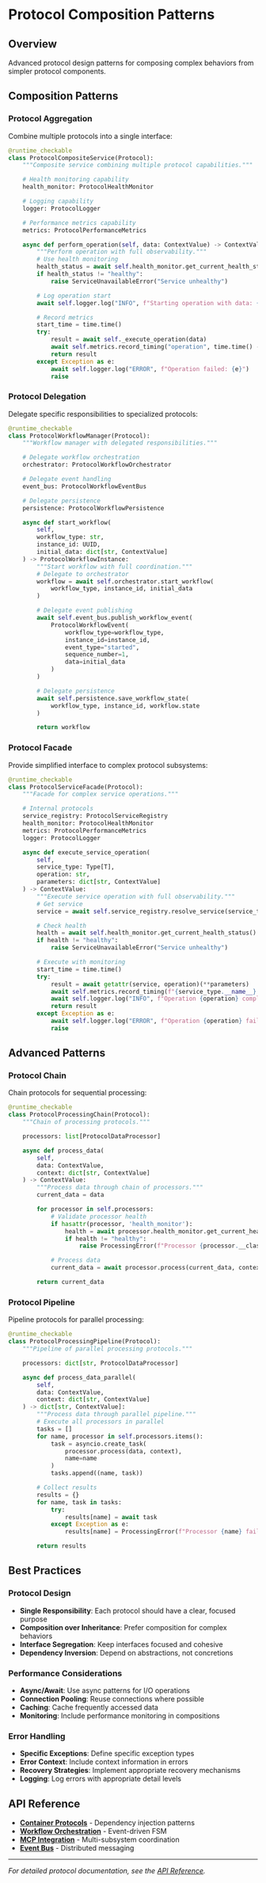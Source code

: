 # Protocol Composition Patterns

## Overview

Advanced protocol design patterns for composing complex behaviors from simpler protocol components.

## Composition Patterns

### Protocol Aggregation

Combine multiple protocols into a single interface:

```python
@runtime_checkable
class ProtocolCompositeService(Protocol):
    """Composite service combining multiple protocol capabilities."""

    # Health monitoring capability
    health_monitor: ProtocolHealthMonitor

    # Logging capability
    logger: ProtocolLogger

    # Performance metrics capability
    metrics: ProtocolPerformanceMetrics

    async def perform_operation(self, data: ContextValue) -> ContextValue:
        """Perform operation with full observability."""
        # Use health monitoring
        health_status = await self.health_monitor.get_current_health_status()
        if health_status != "healthy":
            raise ServiceUnavailableError("Service unhealthy")

        # Log operation start
        await self.logger.log("INFO", f"Starting operation with data: {data}")

        # Record metrics
        start_time = time.time()
        try:
            result = await self._execute_operation(data)
            await self.metrics.record_timing("operation", time.time() - start_time)
            return result
        except Exception as e:
            await self.logger.log("ERROR", f"Operation failed: {e}")
            raise
```

### Protocol Delegation

Delegate specific responsibilities to specialized protocols:

```python
@runtime_checkable
class ProtocolWorkflowManager(Protocol):
    """Workflow manager with delegated responsibilities."""

    # Delegate workflow orchestration
    orchestrator: ProtocolWorkflowOrchestrator

    # Delegate event handling
    event_bus: ProtocolWorkflowEventBus

    # Delegate persistence
    persistence: ProtocolWorkflowPersistence

    async def start_workflow(
        self,
        workflow_type: str,
        instance_id: UUID,
        initial_data: dict[str, ContextValue]
    ) -> ProtocolWorkflowInstance:
        """Start workflow with full coordination."""
        # Delegate to orchestrator
        workflow = await self.orchestrator.start_workflow(
            workflow_type, instance_id, initial_data
        )

        # Delegate event publishing
        await self.event_bus.publish_workflow_event(
            ProtocolWorkflowEvent(
                workflow_type=workflow_type,
                instance_id=instance_id,
                event_type="started",
                sequence_number=1,
                data=initial_data
            )
        )

        # Delegate persistence
        await self.persistence.save_workflow_state(
            workflow_type, instance_id, workflow.state
        )

        return workflow
```

### Protocol Facade

Provide simplified interface to complex protocol subsystems:

```python
@runtime_checkable
class ProtocolServiceFacade(Protocol):
    """Facade for complex service operations."""

    # Internal protocols
    service_registry: ProtocolServiceRegistry
    health_monitor: ProtocolHealthMonitor
    metrics: ProtocolPerformanceMetrics
    logger: ProtocolLogger

    async def execute_service_operation(
        self,
        service_type: Type[T],
        operation: str,
        parameters: dict[str, ContextValue]
    ) -> ContextValue:
        """Execute service operation with full observability."""
        # Get service
        service = await self.service_registry.resolve_service(service_type)

        # Check health
        health = await self.health_monitor.get_current_health_status()
        if health != "healthy":
            raise ServiceUnavailableError("Service unhealthy")

        # Execute with monitoring
        start_time = time.time()
        try:
            result = await getattr(service, operation)(**parameters)
            await self.metrics.record_timing(f"{service_type.__name__}.{operation}", time.time() - start_time)
            await self.logger.log("INFO", f"Operation {operation} completed successfully")
            return result
        except Exception as e:
            await self.logger.log("ERROR", f"Operation {operation} failed: {e}")
            raise
```

## Advanced Patterns

### Protocol Chain

Chain protocols for sequential processing:

```python
@runtime_checkable
class ProtocolProcessingChain(Protocol):
    """Chain of processing protocols."""

    processors: list[ProtocolDataProcessor]

    async def process_data(
        self,
        data: ContextValue,
        context: dict[str, ContextValue]
    ) -> ContextValue:
        """Process data through chain of processors."""
        current_data = data

        for processor in self.processors:
            # Validate processor health
            if hasattr(processor, 'health_monitor'):
                health = await processor.health_monitor.get_current_health_status()
                if health != "healthy":
                    raise ProcessingError(f"Processor {processor.__class__.__name__} unhealthy")

            # Process data
            current_data = await processor.process(current_data, context)

        return current_data
```

### Protocol Pipeline

Pipeline protocols for parallel processing:

```python
@runtime_checkable
class ProtocolProcessingPipeline(Protocol):
    """Pipeline of parallel processing protocols."""

    processors: dict[str, ProtocolDataProcessor]

    async def process_data_parallel(
        self,
        data: ContextValue,
        context: dict[str, ContextValue]
    ) -> dict[str, ContextValue]:
        """Process data through parallel pipeline."""
        # Execute all processors in parallel
        tasks = []
        for name, processor in self.processors.items():
            task = asyncio.create_task(
                processor.process(data, context),
                name=name
            )
            tasks.append((name, task))

        # Collect results
        results = {}
        for name, task in tasks:
            try:
                results[name] = await task
            except Exception as e:
                results[name] = ProcessingError(f"Processor {name} failed: {e}")

        return results
```

## Best Practices

### Protocol Design

- **Single Responsibility**: Each protocol should have a clear, focused purpose
- **Composition over Inheritance**: Prefer composition for complex behaviors
- **Interface Segregation**: Keep interfaces focused and cohesive
- **Dependency Inversion**: Depend on abstractions, not concretions

### Performance Considerations

- **Async/Await**: Use async patterns for I/O operations
- **Connection Pooling**: Reuse connections where possible
- **Caching**: Cache frequently accessed data
- **Monitoring**: Include performance monitoring in compositions

### Error Handling

- **Specific Exceptions**: Define specific exception types
- **Error Context**: Include context information in errors
- **Recovery Strategies**: Implement appropriate recovery mechanisms
- **Logging**: Log errors with appropriate detail levels

## API Reference

- **[Container Protocols](../api-reference/container.md)** - Dependency injection patterns
- **[Workflow Orchestration](../api-reference/workflow-orchestration.md)** - Event-driven FSM
- **[MCP Integration](../api-reference/mcp.md)** - Multi-subsystem coordination
- **[Event Bus](../api-reference/event-bus.md)** - Distributed messaging

---

*For detailed protocol documentation, see the [API Reference](../api-reference/README.md).*
